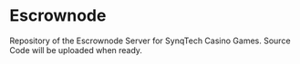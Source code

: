 # Escrownode
Repository of the Escrownode Server for SynqTech Casino Games. Source Code will be uploaded when ready.
